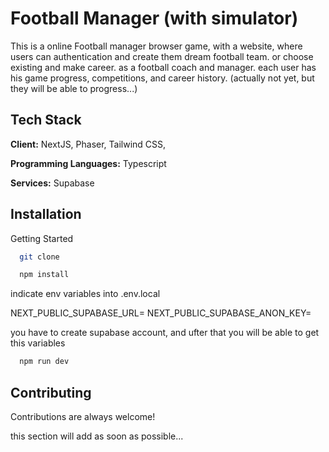 # Football Manager (with simulator)

This is a online Football manager browser game, with a website, where users can authentication and create them dream football team. or choose existing and make career. as a football coach and manager. each user has his game progress, competitions, and career history. (actually not yet, but they will be able to progress...)

## Tech Stack

**Client:** NextJS, Phaser, Tailwind CSS,

**Programming Languages:** Typescript

**Services:** Supabase

## Installation

Getting Started

```bash
  git clone
```

```bash
  npm install
```

indicate env variables into .env.local

NEXT_PUBLIC_SUPABASE_URL=
NEXT_PUBLIC_SUPABASE_ANON_KEY=

you have to create supabase account, and ufter that you will be able to get this variables

```bash
  npm run dev
```

## Contributing

Contributions are always welcome!

this section will add as soon as possible...
